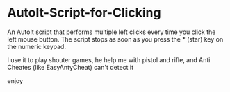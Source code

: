 # AutoIt-Script-for-Clicking

An AutoIt script that performs multiple left clicks every time you click the left mouse button. The script stops as soon as you press the * (star) key on the numeric keypad.

I use it to play shouter games, he help me with pistol and rifle, and Anti Cheates (like EasyAntyCheat) can't detect it

enjoy
